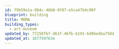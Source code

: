 ```yaml
---
id: f9b59e1a-984c-46b0-9f87-e5ca47b4c90f
blueprint: building
title: MOMA
building_types:
  - art-museum
updated_by: 77258fb7-d61f-46fb-b191-6d9bedba750d
updated_at: 1677597634
---
```

